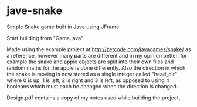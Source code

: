 # jave-snake
Simple Snake game built in Java using JFrame

Start building from "Game.java"

Made using the example project at http://zetcode.com/javagames/snake/ as a reference, however many parts are different and in my opinion better, for example the snake and apple objects are split into their own files and random maths for the apple is done differently. Also the direction in which the snake is moving is now stored as a single integer called "head_dir" where 0 is up, 1 is left, 2 is right and 3 is left, as opposed to using 4 booleans which must each be changed when the direction is changed.

Design.pdf contains a copy of my notes used while building the project, 
